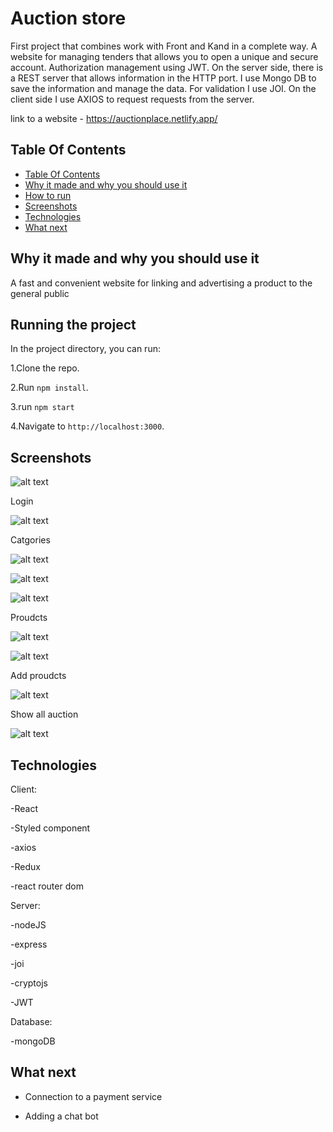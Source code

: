 # Auction store

First project that combines work with Front and Kand in a complete way.
A website for managing tenders that allows you to open a unique and secure account. 
Authorization management using JWT. 
On the server side, there is a REST server that allows information in the HTTP port. 
I use Mongo DB to save the information and manage the data. 
For validation I use JOI. 
On the client side I use AXIOS to request requests from the server.

link to a website - https://auctionplace.netlify.app/

## Table Of Contents <a name="Table"></a>
- [Table Of Contents](#Table)
- [Why it made and why you should use it](#why)
- [How to run](#run)
- [Screenshots](#Screenshots)
- [Technologies](#Technologies)
- [What next](#next)


## Why it made and why you should use it <a name="why"></a>
A fast and convenient website for linking and advertising a product to the general public


## Running the project <a name="run"></a>
In the project directory, you can run:

1.Clone the repo.

2.Run `npm install`.

3.run `npm start`

4.Navigate to `http://localhost:3000`.


## Screenshots <a name="Screenshots"></a>

![alt text](https://res.cloudinary.com/dxexnhjmi/image/upload/v1667253853/homepage_xwocny.png)

Login


![alt text](https://res.cloudinary.com/dxexnhjmi/image/upload/v1667253969/homepage_qvlefk.png)


Catgories

![alt text](https://res.cloudinary.com/dxexnhjmi/image/upload/v1667254190/homepage_pmjuds.png)

![alt text](https://res.cloudinary.com/dxexnhjmi/image/upload/v1667254041/homepage_bcgxol.png)

![alt text](https://res.cloudinary.com/dxexnhjmi/image/upload/v1667254113/homepage_kpww7l.png)


Proudcts

![alt text](https://res.cloudinary.com/dxexnhjmi/image/upload/v1667254328/homepage_phnqua.png)

![alt text](https://res.cloudinary.com/dxexnhjmi/image/upload/v1667254408/homepage_mvq5ox.png)

Add proudcts

![alt text](https://res.cloudinary.com/dxexnhjmi/image/upload/v1667254464/homepage_xcl2n9.png)

Show all auction

![alt text](https://res.cloudinary.com/dxexnhjmi/image/upload/v1667254630/homepage_znyxjf.png)

## Technologies <a name="Technologies"></a>
   Client:
   
   -React
   
   -Styled component
   
   -axios
   
   -Redux
   
   -react router dom
   
   Server:
   
   -nodeJS
   
   -express
   
   -joi
   
   -cryptojs
   
   -JWT
   
   Database: 
   
   -mongoDB
   
   
## What next <a name="next"></a>
- Connection to a payment service

- Adding a chat bot
